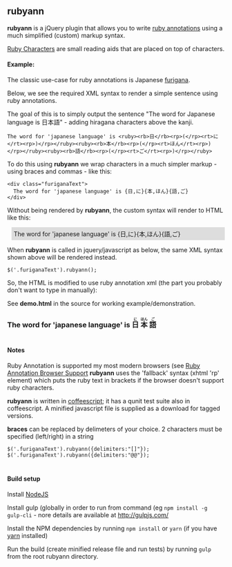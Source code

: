 rubyann
-------

**rubyann** is a jQuery plugin that allows you to write [ruby annotations](https://en.wikipedia.org/wiki/Ruby_character) using a much simplified (custom) markup syntax.

[Ruby Characters](http://en.wikipedia.org/wiki/Ruby_character) are small reading aids that are placed on top of characters.


#### Example:

The classic use-case for ruby annotations is Japanese [furigana](http://en.wikipedia.org/wiki/Furigana).

Below, we see the required XML syntax to render a simple sentence using ruby annotations.

The goal of this is to simply output the sentence "The word for Japanese language is 日本語" - adding hiragana characters above the kanji.

`The word for 'japanese language' is <ruby><rb>日</rb><rp>(</rp><rt>に</rt><rp>)</rp></ruby><ruby><rb>本</rb><rp>(</rp><rt>ほん</rt><rp>)</rp></ruby><ruby><rb>語</rb><rp>(</rp><rt>ご</rt><rp>)</rp></ruby>`

To do this using __rubyann__ we wrap characters in a much simpler markup - using braces and commas - like this:

    <div class="furiganaText">
      The word for 'japanese language' is {日,に}{本,ほん}{語,ご}
    </div>

Without being rendered by __rubyann__, the custom syntax will render to HTML like this:

<div style="background-color:#dddddd;padding:5px;margin-left:10px">
The word for 'japanese language' is {日,に}{本,ほん}{語,ご}
</div>

When __rubyann__ is called in jquery/javascript as below, the same XML syntax shown above will be rendered instead.

    $('.furiganaText').rubyann();

So, the HTML is modified to use ruby annotation xml (the part you probably don't want to type in manually):


See __demo.html__ in the source for working example/demonstration.


###  The word for 'japanese language' is <ruby>  <rb>日</rb>	<rp>(</rp>	<rt>に</rt>	<rp>)</rp></ruby><ruby>  <rb>本</rb>	<rp>(</rp>	<rt>ほん</rt>	<rp>)</rp></ruby><ruby>  <rb>語</rb>	<rp>(</rp>	<rt>ご</rt>	<rp>)</rp></ruby>

#
#### Notes

Ruby Annotation is supported my most modern browsers (see [Ruby Annotation Browser Support](http://caniuse.com/#feat=ruby)
__rubyann__ uses the 'fallback' syntax (xhtml 'rp' element) which puts the ruby text in brackets if the browser doesn't support ruby characters.


__rubyann__ is written in [coffeescript](http://jashkenas.github.com/coffee-script/); it has a qunit test suite also in coffeescript. A minified javascript file is supplied as a download for tagged versions.

__braces__ can be replaced by delimeters of your choice. 2 characters must be specified (left/right) in a string

    $('.furiganaText').rubyann({delimiters:"[]"});
    $('.furiganaText').rubyann({delimiters:"@@"});

#
#### Build setup

Install [NodeJS](www.nodejs.org)

Install gulp (globally in order to run from command (eg `npm install -g gulp-cli` - nore details are available at http://gulpjs.com/

Install the NPM dependencies by running `npm install` or `yarn` (if you have [yarn](https://yarnpkg.com/) installed)

Run the build (create minified release file and run tests) by running `gulp` from the root rubyann directory.
